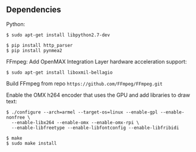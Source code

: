 ## Dependencies

Python:
```
$ sudo apt-get install libpython2.7-dev
```
```
$ pip install http_parser
$ pip install pynmea2
```

FFmpeg:
Add OpenMAX Integration Layer hardware acceleration support:
```
$ sudo apt-get install liboxmil-bellagio
```
Build FFmpeg from repo `https://github.com/FFmpeg/FFmpeg.git`

Enable the OMX h264 encoder that uses the GPU and add libraries to draw text:
```
$ ./configure --arch=armel --target-os=linux --enable-gpl --enable-nonfree \
  --enable-libx264 --enable-omx --enable-omx-rpi \
  --enable-libfreetype --enable-libfontconfig --enable-libfribidi

$ make
$ sudo make install
```
